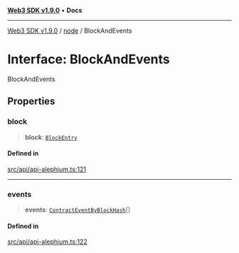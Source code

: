 [**Web3 SDK v1.9.0**](../../../README.md) • **Docs**

***

[Web3 SDK v1.9.0](../../../globals.md) / [node](../README.md) / BlockAndEvents

# Interface: BlockAndEvents

BlockAndEvents

## Properties

### block

> **block**: [`BlockEntry`](BlockEntry.md)

#### Defined in

[src/api/api-alephium.ts:121](https://github.com/Mystic-Nayy/alephium-web3/blob/ee41f5e0e7d7fb0b155fe62f05b2ac03772895ca/packages/web3/src/api/api-alephium.ts#L121)

***

### events

> **events**: [`ContractEventByBlockHash`](ContractEventByBlockHash.md)[]

#### Defined in

[src/api/api-alephium.ts:122](https://github.com/Mystic-Nayy/alephium-web3/blob/ee41f5e0e7d7fb0b155fe62f05b2ac03772895ca/packages/web3/src/api/api-alephium.ts#L122)

